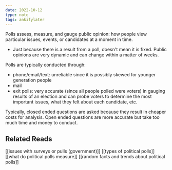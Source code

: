 ```yaml
---
date: 2022-10-12
type: note 
tags: ankifylater
---
```


Polls assess, measure, and gauge public opinion: how people view particular issues, events, or candidates at a moment in time.
- Just because there is a result from a poll, doesn't mean it is fixed. Public opinions are very dynamic and can change within a matter of weeks.

Polls are typically conducted through:
- phone/email/text: unreliable since it is possibly skewed for younger generation people
- mail
- exit polls: very accurate (since all people polled were voters) in gauging results of an election and can probe voters to determine the most important issues, what they felt about each candidate, etc.

Typically, closed ended questions are asked because they result in cheaper costs for analysis. Open ended questions are more accurate but take too much time and money to conduct.

## Related Reads
[[issues with surveys or pulls (government)]]
[[types of political polls]]
[[what do political polls measure]]
[[random facts and trends about political polls]]
